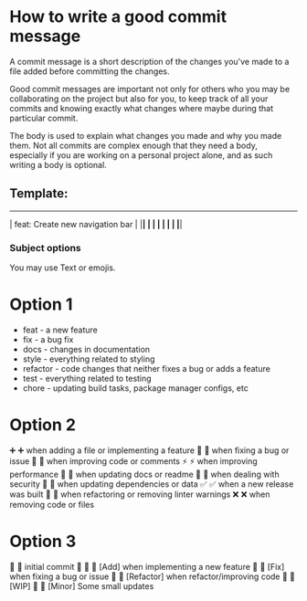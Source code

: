# How to write a good commit message 
A commit message is a short description of the changes you've made to a file added before committing the changes.

Good commit messages are important not only for others who you may be collaborating on the project but also for you, 
to keep track of all your commits and knowing exactly what changes where maybe during that particular commit.


The body is used to explain what changes you made and why you made them. Not all commits are complex enough that they need a body,
especially if you are working on a personal project alone, and as such writing a body is optional.


## Template:
 __________________________________________________________________
| <Subject> feat: Create new navigation bar                        |
|__________________________________________________________________|
|                                                                  |
|                   <Write the Description HERE>                   |
|                                                                  |
|__________________________________________________________________|

### Subject options
You may use Text or emojis. 

# Option 1

* feat - a new feature
* fix - a bug fix
* docs - changes in documentation
* style - everything related to styling
* refactor - code changes that neither fixes a bug or adds a feature
* test - everything related to testing
* chore - updating build tasks, package manager configs, etc

# Option 2

➕ :heavy_plus_sign: when adding a file or implementing a feature
🔨 :hammer: when fixing a bug or issue
💚 :green_heart: when improving code or comments
⚡ :zap: when improving performance
📜 :scroll: when updating docs or readme
🔑 :key: when dealing with security
🔁 :repeat: when updating dependencies or data
✅ :white_check_mark: when a new release was built
👕 :shirt: when refactoring or removing linter warnings
❌ :x: when removing code or files

# Option 3

🎉 :tada: initial commit 🎉
🚀 :rocket: [Add] when implementing a new feature
🔨 :hammer: [Fix] when fixing a bug or issue
🎨 :art: [Refactor] when refactor/improving code
🚧 :construction: [WIP]
📝 :pencil: [Minor] Some small updates




